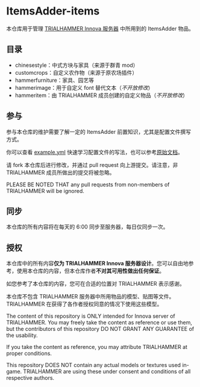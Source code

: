 # ItemsAdder-items
本仓库用于管理 [TRIALHAMMER Innova 服务器](https://wiki.hammer.moe) 中所用到的 ItemsAdder 物品。

## 目录

* chinesestyle：中式方块与家具（来源于群青 mod）
* customcrops：自定义农作物（来源于原农场插件）
* hammerfurniture：家具、园艺等
* hammerimage：用于自定义 font 替代文本（*不开放修改*）
* hammeritem：由 TRIALHAMMER 成员创建的自定义物品（*不开放修改*）

## 参与

参与本仓库的维护需要了解一定的 ItemsAdder 前置知识，尤其是配置文件撰写方式。

你可以查看 [example.yml](/example.yml) 快速学习配置文件的写法，也可以参考[原始文档](https://itemsadder.devs.beer/plugin-usage/adding-content/crafting)。

请 fork 本仓库后进行修改，并通过 pull request 向上游提交。请注意，非 TRIALHAMMER 成员所做出的提交将被忽略。

PLEASE BE NOTED THAT any pull requests from non-members of TRIALHAMMER will be ignored.

## 同步

本仓库的所有内容将在每天的 6:00 同步至服务器，每日仅同步一次。

## 授权

本仓库中的所有内容**仅为 TRIALHAMMER Innova 服务器设计**。您可以自由地参考，使用本仓库的内容，但本仓库作者**不对其可用性做出任何保证**。

如您参考了本仓库的内容，您可在合适的位置对 TRIALHAMMER 表示感谢。

本仓库不包含 TRIALHAMMER 服务器中所用物品的模型、贴图等文件。TRIALHAMMER 在获得了各作者授权同意的情况下使用这些模型。

The content of this repository is ONLY intended for Innova server of TRIALHAMMER. You may freely take the content as reference or use them, but the contributors of this repository DO NOT GRANT ANY GUARANTEE of the usability.

If you take the content as reference, you may attribute TRIALHAMMER at proper conditions.

This repository DOES NOT contain any actual models or textures used in-game. TRIALHAMMER are using these under consent and conditions of all respective authors.

